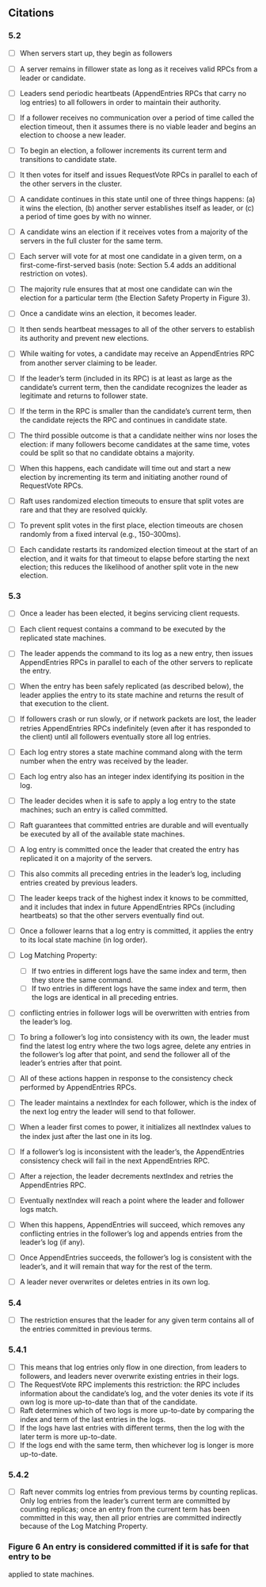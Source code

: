 ## Citations

### 5.2
- [ ] When servers start up, they begin as followers
- [ ] A server remains in fillower state as long as it receives valid RPCs from
  a leader or candidate.
- [ ] Leaders send periodic heartbeats (AppendEntries RPCs that carry no log
  entries) to all followers in order to maintain their authority.
- [ ] If a follower receives no communication over a period of time called the
  election timeout, then it assumes there is no viable leader and begins an
  election to choose a new leader.

- [ ] To begin an election, a follower increments its current term and
  transitions to candidate state.
- [ ] It then votes for itself and issues RequestVote RPCs in parallel to each
  of the other servers in the cluster.
- [ ] A candidate continues in this state until one of three things happens: (a)
  it wins the election, (b) another server establishes itself as leader, or (c)
  a period of time goes by with no winner.

- [ ] A candidate wins an election if it receives votes from a majority of the
  servers in the full cluster for the same term.
- [ ] Each server will vote for at most one candidate in a given term, on a
  first-come-first-served basis (note: Section 5.4 adds an additional
  restriction on votes).
- [ ] The majority rule ensures that at most one candidate can win the election
  for a particular term (the Election Safety Property in Figure 3).
- [ ] Once a candidate wins an election, it becomes leader.
- [ ] It then sends heartbeat messages to all of the other servers to establish
  its authority and prevent new elections.

- [ ] While waiting for votes, a candidate may receive an AppendEntries RPC from
  another server claiming to be leader.
- [ ] If the leader’s term (included in its RPC) is at least as large as the
  candidate’s current term, then the candidate recognizes the leader as
  legitimate and returns to follower state.
- [ ] If the term in the RPC is smaller than the candidate’s current term, then
  the candidate rejects the RPC and continues in candidate state.

- [ ] The third possible outcome is that a candidate neither wins nor loses the
  election: if many followers become candidates at the same time, votes could be
  split so that no candidate obtains a majority.
- [ ] When this happens, each candidate will time out and start a new election
  by incrementing its term and initiating another round of RequestVote RPCs.

- [ ] Raft uses randomized election timeouts to ensure that split votes are rare
  and that they are resolved quickly.
- [ ] To prevent split votes in the first place, election timeouts are chosen
  randomly from a fixed interval (e.g., 150–300ms).
- [ ] Each candidate restarts its randomized election timeout at the start of an
  election, and it waits for that timeout to elapse before starting the next
  election; this reduces the likelihood of another split vote in the new
  election.

### 5.3
- [ ] Once a leader has been elected, it begins servicing client requests.
- [ ] Each client request contains a command to be executed by the replicated
  state machines.
- [ ] The leader appends the command to its log as a new entry, then issues
  AppendEntries RPCs in parallel to each of the other servers to replicate the
  entry.
- [ ] When the entry has been safely replicated (as described below), the leader
  applies the entry to its state machine and returns the result of that
  execution to the client.
- [ ] If followers crash or run slowly, or if network packets are lost, the
  leader retries AppendEntries RPCs indefinitely (even after it has responded to
  the client) until all followers eventually store all log entries.

- [ ] Each log entry stores a state machine command along with the term number
  when the entry was received by the leader.
- [ ] Each log entry also has an integer index identifying its position in the
  log.

- [ ] The leader decides when it is safe to apply a log entry to the state
  machines; such an entry is called committed.
- [ ] Raft guarantees that committed entries are durable and will eventually be
  executed by all of the available state machines.
- [ ] A log entry is committed once the leader that created the entry has
  replicated it on a majority of the servers.
- [ ] This also commits all preceding entries in the leader’s log, including
  entries created by previous leaders.

- [ ] The leader keeps track of the highest index it knows to be committed, and
  it includes that index in future AppendEntries RPCs (including heartbeats) so
  that the other servers eventually find out.
- [ ] Once a follower learns that a log entry is committed, it applies the entry
  to its local state machine (in log order).


- [ ] Log Matching Property:
  - [ ] If two entries in different logs have the same index and term, then they
    store the same command.
  - [ ] If two entries in different logs have the same index and term, then the
    logs are identical in all preceding entries.

- [ ] conflicting entries in follower logs will be overwritten with entries from
  the leader’s log.
- [ ] To bring a follower’s log into consistency with its own, the leader must
  find the latest log entry where the two logs agree, delete any entries in the
  follower’s log after that point, and send the follower all of the leader’s
  entries after that point.
- [ ] All of these actions happen in response to the consistency check performed
  by AppendEntries RPCs.

- [ ] The leader maintains a nextIndex for each follower, which is the index of
  the next log entry the leader will send to that follower.
- [ ] When a leader first comes to power, it initializes all nextIndex values to
  the index just after the last one in its log.
- [ ] If a follower’s log is inconsistent with the leader’s, the AppendEntries
  consistency check will fail in the next AppendEntries RPC.
- [ ] After a rejection, the leader decrements nextIndex and retries the
  AppendEntries RPC.
- [ ] Eventually nextIndex will reach a point where the leader and follower logs
  match.
- [ ] When this happens, AppendEntries will succeed, which removes any
  conflicting entries in the follower’s log and appends entries from the
  leader’s log (if any).
- [ ] Once AppendEntries succeeds, the follower’s log is consistent with the
  leader’s, and it will remain that way for the rest of the term.
- [ ] A leader never overwrites or deletes entries in its own log.

### 5.4
- [ ] The restriction ensures that the leader for any given term contains all of
  the entries committed in previous terms.

### 5.4.1
- [ ]  This means that log entries only flow in one direction, from leaders to
  followers, and leaders never overwrite existing entries in their logs.
- [ ] The RequestVote RPC implements this restriction: the RPC includes
  information about the candidate’s log, and the voter denies its vote if its
  own log is more up-to-date than that of the candidate.
- [ ] Raft determines which of two logs is more up-to-date by comparing the
  index and term of the last entries in the logs.
- [ ] If the logs have last entries with different terms, then the log with the
  later term is more up-to-date.
- [ ] If the logs end with the same term, then whichever log is longer is more
  up-to-date.

### 5.4.2
- [ ]  Raft never commits log entries from previous terms by counting replicas.
  Only log entries from the leader’s current term are committed by counting
  replicas; once an entry from the current term has been committed in this way,
  then all prior entries are committed indirectly because of the Log Matching
  Property.

### Figure 6 An entry is considered committed if it is safe for that entry to be
applied to state machines.
